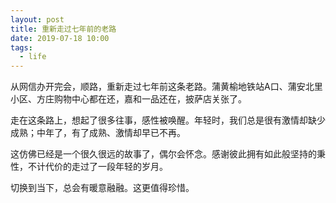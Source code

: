 ```yaml
---
layout: post
title: 重新走过七年前的老路
date: 2019-07-18 10:00
tags:
  - life
---
```


从网信办开完会，顺路，重新走过七年前这条老路。蒲黄榆地铁站A口、蒲安北里小区、方庄购物中心都在还，嘉和一品还在，披萨店关张了。

走在这条路上，想起了很多往事，感性被唤醒。年轻时，我们总是很有激情却缺少成熟；中年了，有了成熟、激情却早已不再。

这仿佛已经是一个很久很远的故事了，偶尔会怀念。感谢彼此拥有如此般坚持的秉性，不计代价的走过了一段年轻的岁月。

切换到当下，总会有暖意融融。这更值得珍惜。